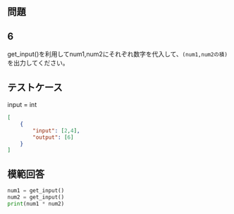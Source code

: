 ## 問題
## 6

get_input()を利用してnum1,num2にそれぞれ数字を代入して、`(num1,num2の積)` を出力してください。

## テストケース
input = int
```json
[
	{
		"input": [2,4],
		"output": [6]
	}
]
```

## 模範回答
```python
num1 = get_input()
num2 = get_input()
print(num1 * num2)
```
